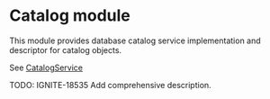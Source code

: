 # Catalog module

This module provides database catalog service implementation and descriptor for catalog objects.

See [CatalogService](src/main/java/org/apache/ignite/internal/catalog/CatalogServiceImpl.java)

TODO: IGNITE-18535 Add comprehensive description.